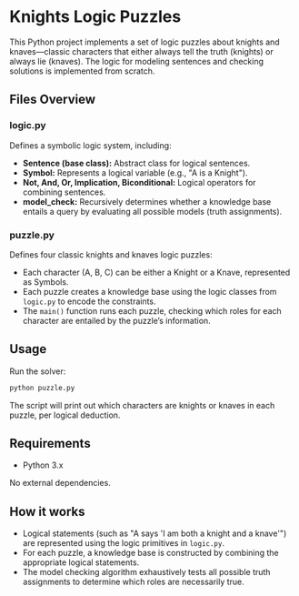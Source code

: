 # Knights Logic Puzzles

This Python project implements a set of logic puzzles about knights and knaves—classic characters that either always tell the truth (knights) or always lie (knaves). The logic for modeling sentences and checking solutions is implemented from scratch.

## Files Overview

### logic.py

Defines a symbolic logic system, including:
- **Sentence (base class):** Abstract class for logical sentences.
- **Symbol:** Represents a logical variable (e.g., "A is a Knight").
- **Not, And, Or, Implication, Biconditional:** Logical operators for combining sentences.
- **model_check:** Recursively determines whether a knowledge base entails a query by evaluating all possible models (truth assignments).

### puzzle.py

Defines four classic knights and knaves logic puzzles:
- Each character (A, B, C) can be either a Knight or a Knave, represented as Symbols.
- Each puzzle creates a knowledge base using the logic classes from `logic.py` to encode the constraints.
- The `main()` function runs each puzzle, checking which roles for each character are entailed by the puzzle’s information.

## Usage

Run the solver:
```bash
python puzzle.py
```
The script will print out which characters are knights or knaves in each puzzle, per logical deduction.

## Requirements

- Python 3.x

No external dependencies.

## How it works

- Logical statements (such as "A says 'I am both a knight and a knave'") are represented using the logic primitives in `logic.py`.
- For each puzzle, a knowledge base is constructed by combining the appropriate logical statements.
- The model checking algorithm exhaustively tests all possible truth assignments to determine which roles are necessarily true.

